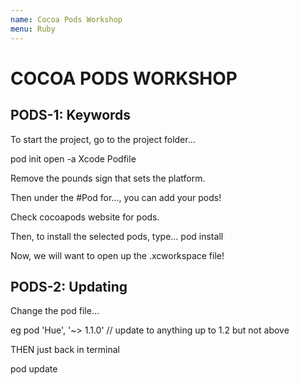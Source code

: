 ```yaml
---
name: Cocoa Pods Workshop
menu: Ruby 
---
```

# COCOA PODS WORKSHOP

## PODS-1: Keywords

To start the project, go to the project folder...

pod init
open -a Xcode Podfile

Remove the pounds sign that sets the platform.

Then under the #Pod for..., you can add your pods!

Check cocoapods website for pods.

Then, to install the selected pods, type...
pod install

Now, we will want to open up the .xcworkspace file!

## PODS-2: Updating

Change the pod file...

eg pod 'Hue', '~> 1.1.0' // update to anything up to 1.2 but not above

THEN just back in terminal

pod update
